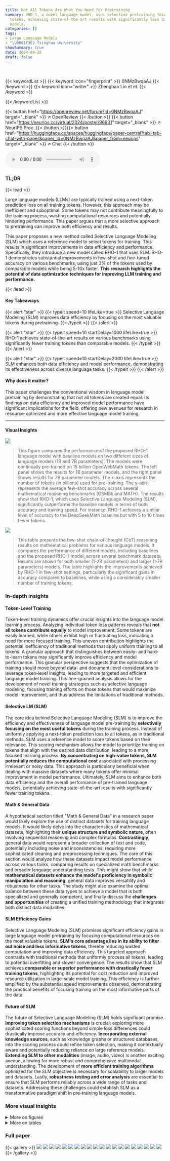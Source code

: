 ```yaml
---
title: Not All Tokens Are What You Need for Pretraining
summary: RHO-1, a novel language model, uses selective pretraining focusing on high-value
  tokens, achieving state-of-the-art results with significantly less data than existing
  models.
categories: []
tags:
- Large Language Models
- "\U0001F3E2 Tsinghua University"
showSummary: true
date: 2024-09-26
draft: false
---
```


<br>

{{< keywordList >}}
{{< keyword icon="fingerprint" >}} 0NMzBwqaAJ {{< /keyword >}}
{{< keyword icon="writer" >}} Zhenghao Lin et el. {{< /keyword >}}
 
{{< /keywordList >}}

{{< button href="https://openreview.net/forum?id=0NMzBwqaAJ" target="_blank" >}}
↗ OpenReview
{{< /button >}}
{{< button href="https://neurips.cc/virtual/2024/poster/96931" target="_blank" >}}
↗ NeurIPS Proc.
{{< /button >}}{{< button href="https://huggingface.co/spaces/huggingface/paper-central?tab=tab-chat-with-paper&paper_id=0NMzBwqaAJ&paper_from=neurips" target="_blank" >}}
↗ Chat
{{< /button >}}



<audio controls>
    <source src="https://ai-paper-reviewer.com/0NMzBwqaAJ/podcast.wav" type="audio/wav">
    Your browser does not support the audio element.
</audio>


### TL;DR


{{< lead >}}

Large language models (LLMs) are typically trained using a next-token prediction loss on all training tokens. However, this approach may be inefficient and suboptimal.  Some tokens may not contribute meaningfully to the training process, wasting computational resources and potentially hindering performance.  This paper argues that a more selective approach to pretraining can improve both efficiency and results.

This paper proposes a new method called Selective Language Modeling (SLM) which uses a reference model to select tokens for training. This results in significant improvements in data efficiency and performance. Specifically, they introduce a new model called RHO-1 that uses SLM.  RHO-1 demonstrates substantial improvements in few-shot and fine-tuned accuracy on various benchmarks, using just 3% of the tokens used by comparable models while being 5-10x faster. **This research highlights the potential of data optimization techniques for improving LLM training and performance.**

{{< /lead >}}


#### Key Takeaways

{{< alert "star" >}}
{{< typeit speed=10 lifeLike=true >}} Selective Language Modeling (SLM) improves data efficiency by focusing on the most valuable tokens during pretraining. {{< /typeit >}}
{{< /alert >}}

{{< alert "star" >}}
{{< typeit speed=10 startDelay=1000 lifeLike=true >}} RHO-1 achieves state-of-the-art results on various benchmarks using significantly fewer training tokens than comparable models. {{< /typeit >}}
{{< /alert >}}

{{< alert "star" >}}
{{< typeit speed=10 startDelay=2000 lifeLike=true >}} SLM enhances both data efficiency and model performance, demonstrating its effectiveness across diverse language tasks. {{< /typeit >}}
{{< /alert >}}

#### Why does it matter?
This paper challenges the conventional wisdom in language model pretraining by demonstrating that not all tokens are created equal.  Its findings on data efficiency and improved model performance have significant implications for the field, offering new avenues for research in resource-optimized and more effective language model training.

------
#### Visual Insights



![](https://ai-paper-reviewer.com/0NMzBwqaAJ/figures_0_1.jpg)

> This figure compares the performance of the proposed RHO-1 language model with baseline models on two different sizes of language models (1B and 7B parameters). The models were continually pre-trained on 15 billion OpenWebMath tokens.  The left panel shows the results for 1B parameter models, and the right panel shows results for 7B parameter models.  The x-axis represents the number of tokens (in billions) used for pre-training. The y-axis represents the average few-shot accuracy across several mathematical reasoning benchmarks (GSM8k and MATH). The results show that RHO-1, which uses Selective Language Modeling (SLM), significantly outperforms the baseline models in terms of both accuracy and training speed. For instance, RHO-1 achieves a similar level of accuracy to the DeepSeekMath baseline but with 5 to 10 times fewer tokens.





![](https://ai-paper-reviewer.com/0NMzBwqaAJ/tables_4_1.jpg)

> This table presents the few-shot chain-of-thought (CoT) reasoning results on mathematical problems for various language models.  It compares the performance of different models, including baselines and the proposed RHO-1 model, across several benchmark datasets.  Results are shown for both smaller (1-2B parameters) and larger (>7B parameters) models.  The table highlights the improvements achieved by RHO-1 in few-shot settings, particularly the significant gains in accuracy compared to baselines, while using a considerably smaller number of training tokens.





### In-depth insights


#### Token-Level Training
Token-level training dynamics offer crucial insights into the language model learning process.  Analyzing individual token loss patterns reveals that **not all tokens contribute equally** to model improvement. Some tokens are easily learned, while others exhibit high or fluctuating loss, indicating a need for more focused training.  This uneven contribution highlights the potential inefficiency of traditional methods that apply uniform training to all tokens. A granular approach that distinguishes between easily- and hard-to-learn tokens may significantly improve efficiency and model performance. This granular perspective suggests that the optimization of training should move beyond data- and document-level considerations to leverage token-level insights, leading to more targeted and efficient language model training.  This fine-grained analysis allows for the development of novel training strategies such as selective language modeling, focusing training efforts on those tokens that would maximize model improvement, and thus address the limitations of traditional methods.

#### Selective LM (SLM)
The core idea behind Selective Language Modeling (SLM) is to improve the efficiency and effectiveness of language model pre-training by **selectively focusing on the most useful tokens** during the training process.  Instead of uniformly applying a next-token prediction loss to all tokens, as in traditional methods, SLM uses a reference model to score tokens based on their relevance.  This scoring mechanism allows the model to prioritize training on tokens that align with the desired data distribution, leading to a more focused learning process.  **By concentrating on high-value tokens, SLM potentially reduces the computational cost** associated with processing irrelevant or noisy data. This approach is particularly beneficial when dealing with massive datasets where many tokens offer minimal improvement in model performance. Ultimately, SLM aims to enhance both data efficiency and the overall performance of pre-trained language models, potentially achieving state-of-the-art results with significantly fewer training tokens.

#### Math & General Data
A hypothetical section titled "Math & General Data" in a research paper would likely explore the use of distinct datasets for training language models.  It would likely delve into the characteristics of mathematical datasets, highlighting their **unique structure and symbolic nature**, often involving sequential reasoning and complex formulas.  **Contrastingly**, general data would represent a broader collection of text and code, potentially including noise and inconsistencies, requiring more sophisticated cleaning and preprocessing techniques. The core of this section would analyze how these datasets impact model performance across various tasks, comparing results on specialized math benchmarks and broader language understanding tests. This might show that while **mathematical datasets enhance the model's proficiency in symbolic manipulation and reasoning**, general data improves versatility and robustness for other tasks. The study might also examine the optimal balance between these data types to achieve a model that is both specialized and generally competent, and finally discuss the **challenges and opportunities** of creating a unified training methodology that integrates both distinct data modalities.

#### SLM Efficiency Gains
Selective Language Modeling (SLM) promises significant efficiency gains in large language model pretraining by focusing computational resources on the most valuable tokens.  **SLM's core advantage lies in its ability to filter out noise and less informative tokens**, thereby reducing wasted computation and improving data efficiency. This targeted approach contrasts with traditional methods that uniformly process all tokens, leading to potential overfitting and slower convergence.  The results show that SLM achieves **comparable or superior performance with drastically fewer training tokens**, highlighting its potential for cost reduction and improved resource utilization in large-scale model training.  This efficiency is further amplified by the substantial speed improvements observed, demonstrating the practical benefits of focusing training on the most informative parts of the data.

#### Future of SLM
The future of Selective Language Modeling (SLM) holds significant promise.  **Improving token selection mechanisms** is crucial; exploring more sophisticated scoring functions beyond simple loss differences could drastically improve accuracy and efficiency.  **Incorporating external knowledge sources**, such as knowledge graphs or structured databases, into the scoring process could refine token selection, making it contextually aware and potentially reducing reliance on large reference models.  **Extending SLM to other modalities** (image, audio, video) is another exciting avenue, allowing for more robust and comprehensive multimodal understanding. The development of **more efficient training algorithms** optimized for the SLM objective is necessary for scalability to larger models and datasets. Lastly, **robustness testing and error analysis** are essential to ensure that SLM performs reliably across a wide range of tasks and datasets. Addressing these challenges could establish SLM as a transformative paradigm shift in pre-training language models.


### More visual insights

<details>
<summary>More on figures
</summary>


![](https://ai-paper-reviewer.com/0NMzBwqaAJ/figures_1_1.jpg)

> This figure illustrates the difference between traditional causal language modeling (CLM) and the proposed selective language modeling (SLM). CLM trains on all tokens in a corpus, while SLM selectively trains on useful tokens identified by a reference model. The figure uses a sample sentence to show how SLM filters out noisy tokens from the pretraining corpus, resulting in a more focused training process.


![](https://ai-paper-reviewer.com/0NMzBwqaAJ/figures_2_1.jpg)

> This figure visualizes the training dynamics of different token categories in a language model. Tokens are categorized into four groups based on their loss trajectory during pretraining: high-to-high (H→H), low-to-high (L→H), high-to-low (H→L), and low-to-low (L→L).  The plots show the average loss for each category across training steps.  Subplots (b) and (c) provide examples of the loss fluctuation patterns for specific tokens within the L→L and H→H categories, respectively, highlighting the variability in individual token learning curves.


![](https://ai-paper-reviewer.com/0NMzBwqaAJ/figures_3_1.jpg)

> This figure illustrates the three-step process of Selective Language Modeling (SLM). First, a reference model is trained on high-quality data. This model is then used to score each token in a larger pre-training corpus based on its loss. Finally, a language model is trained using only the tokens with high scores (determined by the reference model). This method focuses training on high-value, clean tokens, improving data efficiency and model performance.


![](https://ai-paper-reviewer.com/0NMzBwqaAJ/figures_6_1.jpg)

> This figure shows the results of continual pretraining language models (LMs) of size 1B and 7B parameters on the OpenWebMath dataset.  Two training methods are compared:  a baseline using causal language modeling (CLM) and the proposed Selective Language Modeling (SLM) used to train the RHO-1 model. The graphs plot average few-shot accuracy against the number of training tokens (in billions).  The results demonstrate that SLM significantly improves few-shot accuracy compared to the CLM baseline, achieving similar performance with 5-10 times fewer tokens.


![](https://ai-paper-reviewer.com/0NMzBwqaAJ/figures_7_1.jpg)

> This figure shows a comparison of the training loss and downstream task loss between the SLM (Selective Language Modeling) and the CLM (Causal Language Modeling) methods. The left panel (a) displays the loss for the tokens selected by SLM during pretraining. The middle panel (b) illustrates the downstream task loss for both methods on the MetaMath dataset. The right panel (c) shows the loss for the tokens not selected by SLM. The results demonstrate that SLM leads to lower training loss and better downstream task performance.  A total of 4 billion tokens were used during the pretraining process.


![](https://ai-paper-reviewer.com/0NMzBwqaAJ/figures_8_1.jpg)

> This figure shows the results of continual pre-training language models (LMs) of size 1B and 7B parameters on a 15B token OpenWebMath dataset.  Two pre-training methods are compared:  causal language modeling (baseline) and Selective Language Modeling (SLM), which is the core contribution of the paper. The results demonstrate that the SLM method significantly improves few-shot accuracy on two downstream tasks (GSM8k and MATH) with a speedup of 5 to 10 times compared to the baseline.


![](https://ai-paper-reviewer.com/0NMzBwqaAJ/figures_8_2.jpg)

> This figure compares the few-shot accuracy of 1B and 7B language models (LMs) trained with and without Selective Language Modeling (SLM) on the OpenWebMath dataset.  The baseline models use causal language modeling. The results show that SLM significantly improves few-shot accuracy (by over 16%) and achieves comparable performance to baseline models at a 5-10x faster training speed. The x-axis represents the number of tokens (in billions) used for pretraining, and the y-axis represents the average few-shot accuracy.


![](https://ai-paper-reviewer.com/0NMzBwqaAJ/figures_8_3.jpg)

> This figure shows the impact of different token selection ratios on the performance of a 1B parameter language model trained using the Selective Language Modeling (SLM) objective.  The x-axis represents the percentage of tokens selected for training, while the y-axis shows the accuracy achieved on the GSM8K and MATH datasets. The results suggest an optimal token selection ratio exists, beyond which performance starts to decrease. 


![](https://ai-paper-reviewer.com/0NMzBwqaAJ/figures_19_1.jpg)

> This figure visualizes the loss curves of four token categories during the language model pretraining.  Panel (a) shows the average loss for each category (H→H, L→H, H→L, L→L) across the entire training process. Panels (b) and (c) provide example loss curves for individual tokens in the L→L and H→H categories, respectively, illustrating the inconsistent patterns observed for some tokens.


</details>




<details>
<summary>More on tables
</summary>


![](https://ai-paper-reviewer.com/0NMzBwqaAJ/tables_5_1.jpg)
> This table presents the few-shot chain-of-thought (CoT) reasoning results on math pre-training for various language models.  It compares the performance of the proposed RHO-1 model against several baseline and state-of-the-art models across various math benchmarks (GSM8k, MATH, SVAMP, ASDiv, MAWPS, TAB, MQA, STEM, SAT).  The results show the few-shot accuracy for each model, highlighting the improvement achieved by RHO-1, especially when considering its significantly reduced number of training tokens compared to other models.  The table also indicates the number of unique training tokens used by each model.

![](https://ai-paper-reviewer.com/0NMzBwqaAJ/tables_7_1.jpg)
> This table presents the few-shot chain-of-thought (CoT) reasoning results on the MATH dataset for various language models, including base models and those continually pre-trained with the proposed Selective Language Modeling (SLM) method.  It compares the performance of RHO-1 models against existing state-of-the-art models in terms of accuracy on several math reasoning benchmarks. The table highlights the improvements achieved by RHO-1, particularly its efficiency in achieving comparable performance to much larger models with significantly fewer training tokens.  The table also notes that the SAT results are averaged across the last three checkpoints due to the limited number of questions in the dataset.

![](https://ai-paper-reviewer.com/0NMzBwqaAJ/tables_21_1.jpg)
> This table presents the few-shot chain-of-thought (CoT) reasoning results on mathematical reasoning tasks for various language models.  It compares the performance of the proposed RHO-1 model against several baseline and state-of-the-art models.  Results are shown for various metrics across multiple benchmarks, highlighting the improvement achieved by RHO-1, especially considering its reduced training data usage.

![](https://ai-paper-reviewer.com/0NMzBwqaAJ/tables_21_2.jpg)
> This table presents the few-shot chain-of-thought (CoT) reasoning results on mathematical problems for various language models.  It compares the performance of the proposed RHO-1 model against several existing models, highlighting the improvements achieved through selective language modeling (SLM). The table shows results across multiple benchmarks (GSM8K, MATH, SVAMP, etc.) and includes model size and training data information to facilitate a comprehensive comparison.  The use of unique math tokens and averaging over multiple checkpoints (for SAT) adds nuance and clarity to the evaluation.

</details>




### Full paper

{{< gallery >}}
<img src="https://ai-paper-reviewer.com/0NMzBwqaAJ/1.png" class="grid-w50 md:grid-w33 xl:grid-w25" />
<img src="https://ai-paper-reviewer.com/0NMzBwqaAJ/2.png" class="grid-w50 md:grid-w33 xl:grid-w25" />
<img src="https://ai-paper-reviewer.com/0NMzBwqaAJ/3.png" class="grid-w50 md:grid-w33 xl:grid-w25" />
<img src="https://ai-paper-reviewer.com/0NMzBwqaAJ/4.png" class="grid-w50 md:grid-w33 xl:grid-w25" />
<img src="https://ai-paper-reviewer.com/0NMzBwqaAJ/5.png" class="grid-w50 md:grid-w33 xl:grid-w25" />
<img src="https://ai-paper-reviewer.com/0NMzBwqaAJ/6.png" class="grid-w50 md:grid-w33 xl:grid-w25" />
<img src="https://ai-paper-reviewer.com/0NMzBwqaAJ/7.png" class="grid-w50 md:grid-w33 xl:grid-w25" />
<img src="https://ai-paper-reviewer.com/0NMzBwqaAJ/8.png" class="grid-w50 md:grid-w33 xl:grid-w25" />
<img src="https://ai-paper-reviewer.com/0NMzBwqaAJ/9.png" class="grid-w50 md:grid-w33 xl:grid-w25" />
<img src="https://ai-paper-reviewer.com/0NMzBwqaAJ/10.png" class="grid-w50 md:grid-w33 xl:grid-w25" />
<img src="https://ai-paper-reviewer.com/0NMzBwqaAJ/11.png" class="grid-w50 md:grid-w33 xl:grid-w25" />
<img src="https://ai-paper-reviewer.com/0NMzBwqaAJ/12.png" class="grid-w50 md:grid-w33 xl:grid-w25" />
<img src="https://ai-paper-reviewer.com/0NMzBwqaAJ/13.png" class="grid-w50 md:grid-w33 xl:grid-w25" />
<img src="https://ai-paper-reviewer.com/0NMzBwqaAJ/14.png" class="grid-w50 md:grid-w33 xl:grid-w25" />
<img src="https://ai-paper-reviewer.com/0NMzBwqaAJ/15.png" class="grid-w50 md:grid-w33 xl:grid-w25" />
<img src="https://ai-paper-reviewer.com/0NMzBwqaAJ/16.png" class="grid-w50 md:grid-w33 xl:grid-w25" />
<img src="https://ai-paper-reviewer.com/0NMzBwqaAJ/17.png" class="grid-w50 md:grid-w33 xl:grid-w25" />
<img src="https://ai-paper-reviewer.com/0NMzBwqaAJ/18.png" class="grid-w50 md:grid-w33 xl:grid-w25" />
<img src="https://ai-paper-reviewer.com/0NMzBwqaAJ/19.png" class="grid-w50 md:grid-w33 xl:grid-w25" />
<img src="https://ai-paper-reviewer.com/0NMzBwqaAJ/20.png" class="grid-w50 md:grid-w33 xl:grid-w25" />
{{< /gallery >}}